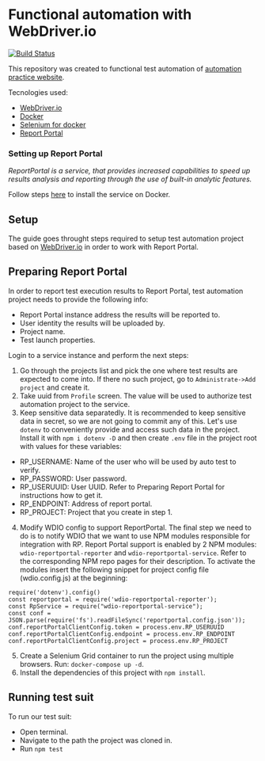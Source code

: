 # Functional automation with WebDriver.io

[![Build Status](https://travis-ci.com/luuizeduardo/wdio-automation.svg?branch=master)](https://travis-ci.com/luuizeduardo/wdio-automation)

This repository was created to functional test automation of [automation practice website](http://automationpractice.com).

Tecnologies used:
- [WebDriver.io](https://webdriver.io)
- [Docker](https://docker.com)
- [Selenium for docker](https://github.com/SeleniumHQ/docker-selenium)
- [Report Portal](https://reportportal.io/)

### Setting up Report Portal

_ReportPortal is a service, that provides increased capabilities to speed up results analysis and reporting through the use of built-in analytic features._

Follow steps [here](https://reportportal.io/download) to install the service on Docker.

## Setup

The guide goes throught steps required to setup test automation project based on [WebDriver.io](https://webdriver.io) in order to work with Report Portal.

## Preparing Report Portal

In order to report test execution results to Report Portal, test automation project needs to provide the following info:
- Report Portal instance address the results will be reported to.
- User identity the results will be uploaded by.
- Project name.
- Test launch properties.

Login to a service instance and perform the next steps:

1. Go through the projects list and pick the one where test results are expected to come into. If there no such project, go to `Administrate->Add project` and create it.
2. Take uuid from `Profile` screen. The value will be used to authorize test automation project to the service.
3. Keep sensitive data separatedly. It is recommended to keep sensitive data in secret, so we are not going to commit any of this. Let's use `dotenv` to conveniently provide and access such data in the project. Install it with `npm i dotenv -D` and then create `.env` file in the project root with values for these variables:
- RP_USERNAME: Name of the user who will be used by auto test to verify.
- RP_PASSWORD: User password.
- RP_USERUUID: User UUID. Refer to Preparing Report Portal for instructions how to get it.
- RP_ENDPOINT: Address of report portal.
- RP_PROJECT: Project that you create in step 1.
4. Modify WDIO config to support ReportPortal. The final step we need to do is to notify WDIO that we want to use NPM modules responsible for integration with RP. Report Portal support is enabled by 2 NPM modules: `wdio-reportportal-reporter` and `wdio-reportportal-service`. Refer to the corresponding NPM repo pages for their description. To activate the modules insert the following snippet for project config file (wdio.config.js) at the beginning:
```JS
require('dotenv').config()
const reportportal = require('wdio-reportportal-reporter');
const RpService = require("wdio-reportportal-service");
const conf = JSON.parse(require('fs').readFileSync('reportportal.config.json'));
conf.reportPortalClientConfig.token = process.env.RP_USERUUID
conf.reportPortalClientConfig.endpoint = process.env.RP_ENDPOINT
conf.reportPortalClientConfig.project = process.env.RP_PROJECT
```
5. Create a Selenium Grid container to run the project using multiple browsers. Run: `docker-compose up -d`.
6. Install the dependencies of this project with `npm install`.

## Running test suit

To run our test suit:
- Open terminal.
- Navigate to the path the project was cloned in.
- Run `npm test`